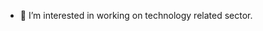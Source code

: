 - 👀 I’m interested in working on technology related sector.


<!---
DebasishRUET/DebasishRUET is a ✨ special ✨ repository because its `README.md` (this file) appears on your GitHub profile.
You can click the Preview link to take a look at your changes.
--->
